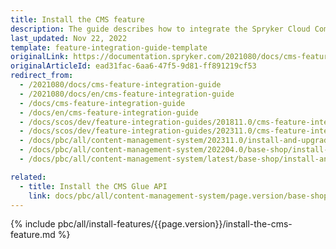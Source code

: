 ```yaml
---
title: Install the CMS feature
description: The guide describes how to integrate the Spryker Cloud Commerce OS CMS feature into your Spryker project.
last_updated: Nov 22, 2022
template: feature-integration-guide-template
originalLink: https://documentation.spryker.com/2021080/docs/cms-feature-integration-guide
originalArticleId: ead31fac-6aa6-47f5-9d81-ff891219cf53
redirect_from:
  - /2021080/docs/cms-feature-integration-guide
  - /2021080/docs/en/cms-feature-integration-guide
  - /docs/cms-feature-integration-guide
  - /docs/en/cms-feature-integration-guide
  - /docs/scos/dev/feature-integration-guides/201811.0/cms-feature-integration.html
  - /docs/scos/dev/feature-integration-guides/202311.0/cms-feature-integration.html
  - /docs/pbc/all/content-management-system/202311.0/install-and-upgrade/install-features/install-the-cms-feature.html
  - /docs/pbc/all/content-management-system/202204.0/base-shop/install-and-upgrade/install-features/install-the-cms-feature.html
  - /docs/pbc/all/content-management-system/latest/base-shop/install-and-upgrade/install-features/install-the-cms-feature.html

related:
  - title: Install the CMS Glue API
    link: docs/pbc/all/content-management-system/page.version/base-shop/install-and-upgrade/install-glue-api/install-the-cms-glue-api.html
---
```


{% include pbc/all/install-features/{{page.version}}/install-the-cms-feature.md %} <!-- To edit, see /_includes/pbc/all/install-features/202311.0/install-the-cms-feature.md -->
